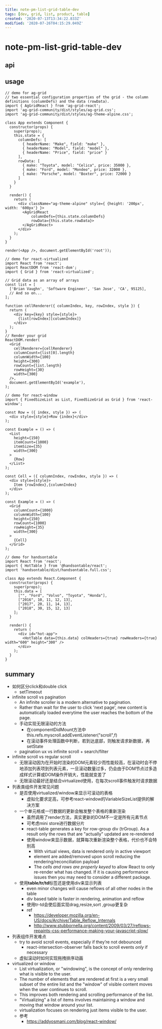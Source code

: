 ```yaml
---
title: note-pm-list-grid-table-dev
tags: [dev, grid, list, product, table]
created: '2020-07-13T13:34:22.833Z'
modified: '2020-07-26T04:15:29.049Z'
---
```


# note-pm-list-grid-table-dev

## api

## usage

``` JS
// demo for ag-grid
// two essential configuration properties of the grid - the column definitions (columnDefs) and the data (rowData).
import { AgGridReact } from 'ag-grid-react';
import 'ag-grid-community/dist/styles/ag-grid.css';
import 'ag-grid-community/dist/styles/ag-theme-alpine.css';

class App extends Component {
  constructor(props) {
    super(props);
    this.state = {
      columnDefs: [
        { headerName: "Make", field: "make" },
        { headerName: "Model", field: "model" },
        { headerName: "Price", field: "price" }
      ],
      rowData: [
        { make: "Toyota", model: "Celica", price: 35000 },
        { make: "Ford", model: "Mondeo", price: 32000 },
        { make: "Porsche", model: "Boxter", price: 72000 }
      ]
    }
  }

  render() {
    return (
      <div className="ag-theme-alpine" style={ {height: '200px', width: '600px'} }>
        <AgGridReact
            columnDefs={this.state.columnDefs}
            rowData={this.state.rowData}>
        </AgGridReact>
      </div>
    );
  }
}

render(<App />, document.getElementById('root'));
```

``` JS
// demo for react-virtualized
import React from 'react';
import ReactDOM from 'react-dom';
import { Grid } from 'react-virtualized';

// Grid data as an array of arrays
const list = [
  ['Brian Vaughn', 'Software Engineer', 'San Jose', 'CA', 95125],
  // And so on...
];

function cellRenderer({ columnIndex, key, rowIndex, style }) {
  return (
    <div key={key} style={style}>
      {list[rowIndex][columnIndex]}
    </div>
  );
}
// Render your grid
ReactDOM.render(
  <Grid
    cellRenderer={cellRenderer}
    columnCount={list[0].length}
    columnWidth={100}
    height={300}
    rowCount={list.length}
    rowHeight={30}
    width={300}
  />,
  document.getElementById('example'),
);
```

``` JS
// demo for react-window
import { FixedSizeList as List, FixedSizeGrid as Grid } from 'react-window';

const Row = ({ index, style }) => (
  <div style={style}>Row {index}</div>
);

const Example = () => (
  <List
    height={150}
    itemCount={1000}
    itemSize={35}
    width={300}
  >
    {Row}
  </List>
);

const Cell = ({ columnIndex, rowIndex, style }) => (
  <div style={style}>
    Item {rowIndex},{columnIndex}
  </div>
);

const Example = () => (
  <Grid
    columnCount={1000}
    columnWidth={100}
    height={150}
    rowCount={1000}
    rowHeight={35}
    width={300}
  >
    {Cell}
  </Grid>
);
```

``` JS
// demo for handsontable
import React from 'react';
import { HotTable } from '@handsontable/react';
import 'handsontable/dist/handsontable.full.css';

class App extends React.Component {
  constructor(props) {
    super(props);
    this.data = [
      ["", "Ford", "Volvo", "Toyota", "Honda"],
      ["2016", 10, 11, 12, 13],
      ["2017", 20, 11, 14, 13],
      ["2018", 30, 15, 12, 13]
    ];
  }

  render() {
    return (
      <div id="hot-app">
        <HotTable data={this.data} colHeaders={true} rowHeaders={true} width="600" height="300" />
      </div>
    );
  }
}
```

## summary

- 如何区分click和double click
  - setTimeout
- infinite scroll vs pagination
  - An infinite scroller is a modern alternative to pagination.
  - Rather than wait for the user to click 'next page', new content is automatically loaded everytime the user reaches the bottom of the page. 
  - 手动实现无限滚动的方法
    - 在componentDidMount方法中this.refs.myscroll.addEventListener("scroll",f)
    - 在滚动事件处理函数中判断，若到达底部，则触发请求新数据，再setState
  - pagination ux vs infinite scroll + search/filter
- infinite scroll vs regular scroll
  - 无限滚动因为在开始时渲染的DOM元素较少而性能较高，在滚动时会不停地添加列表项到列表元素，一旦滚动数量过多，仍会由于DOM节点过多造成样式计算或DOM操作开销大，性能就变差了
  - 无限滚动最好还是结合virtualized使用，在每次scroll事件触发时请求数据
- 列表类组件开发常见问题
  - 是否使用virtualized/window来显示可滚动的表格
    - 虚拟化要求定高，可参考react-window的VariableSizeList提供的解决方案
  - 一个单元格或一行数据的更新会触发整个表格的重新渲染
    - 虽然调用了render方法，真实更新的DOM不一定是所有元素节点
    - 可考虑mini store进行数据分片
    - react-table generates a key for row-group div (trGroup). As a result only the rows that are "actually" updated are re-rendered
    - 使用window来显示数据，就算每次重新渲染整个表格，代价也不会特别高
      - With virtual views, data is rendered only in active viewport 
      - element are added/removed upon scroll reducing the rendering/reconciliation payload
      - The *cells and rows are properly keyed* to allow React to only re-render what has changed. If it is causing performance issues then you may need to consider a different package.
  - 使用**table/tr/td**标签还是使用div来显示列表
      - even minor changes will cause reflows of all other nodes in the table
      - div based table is faster in rendering, animation and reflow
      - 使用tr-td会使后面实现drag,resize,sort ,group更复杂
      - ref
        - https://developer.mozilla.org/en-US/docs/Archive/Table_Reflow_Internals
        - http://www.stubbornella.org/content/2009/03/27/reflows-repaints-css-performance-making-your-javascript-slow/
- 列表组件开发难点
  - try to avoid scroll events, especially if they’re not debounced
    - react-intersection-observer falls back to scroll events *only* if necessary
  - 虚拟滚动时如何实现拖拽排序动画
- virtualized or window
  - List virtualization, or "windowing", is the concept of only rendering what is visible to the user. 
  - The number of elements that are rendered at first is a very small subset of the entire list and the "window" of visible content moves when the user continues to scroll. 
  - This improves both rendering and scrolling performance of the list.
  - "Virtualizing" a list of items involves maintaining a window and moving that window around your list. 
  - virtualization focuses on rendering just items visible to the user.
  - 参考
    - https://addyosmani.com/blog/react-window/
